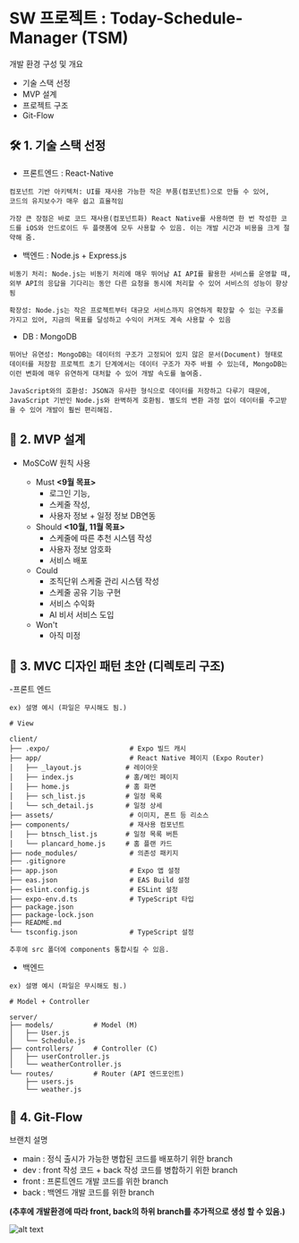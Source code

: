 # SW 프로젝트 : Today-Schedule-Manager (TSM)
개발 환경 구성 및 개요


- 기술 스택 선정
- MVP 설계
- 프로젝트 구조
- Git-Flow

## 🛠️ 1. 기술 스택 선정
- 프론트엔드 : React-Native
```
컴포넌트 기반 아키텍처: UI를 재사용 가능한 작은 부품(컴포넌트)으로 만들 수 있어,
코드의 유지보수가 매우 쉽고 효율적임

가장 큰 장점은 바로 코드 재사용(컴포넌트화) React Native를 사용하면 한 번 작성한 코드를 iOS와 안드로이드 두 플랫폼에 모두 사용할 수 있음. 이는 개발 시간과 비용을 크게 절약해 줌.
```
- 백엔드 : Node.js + Express.js
```
비동기 처리: Node.js는 비동기 처리에 매우 뛰어남 AI API를 활용한 서비스를 운영할 때, 외부 API의 응답을 기다리는 동안 다른 요청을 동시에 처리할 수 있어 서비스의 성능이 향상됨

확장성: Node.js는 작은 프로젝트부터 대규모 서비스까지 유연하게 확장할 수 있는 구조를 가지고 있어, 지금의 목표를 달성하고 수익이 커져도 계속 사용할 수 있음
```
- DB : MongoDB
```
뛰어난 유연성: MongoDB는 데이터의 구조가 고정되어 있지 않은 문서(Document) 형태로 데이터를 저장함 프로젝트 초기 단계에서는 데이터 구조가 자주 바뀔 수 있는데, MongoDB는 이런 변화에 매우 유연하게 대처할 수 있어 개발 속도를 높여줌.

JavaScript와의 호환성: JSON과 유사한 형식으로 데이터를 저장하고 다루기 때문에, JavaScript 기반인 Node.js와 완벽하게 호환됨. 별도의 변환 과정 없이 데이터를 주고받을 수 있어 개발이 훨씬 편리해짐.
```

## 📕 2. MVP 설계
- MoSCoW 원칙 사용
  

  - Must  **<9월 목표>**
    - 로그인 기능,
    - 스케줄 작성,
    - 사용자 정보 + 일정 정보 DB연동
  - Should **<10월, 11월 목표>**
    - 스케줄에 따른 추천 시스템 작성
    - 사용자 정보 암호화
    - 서비스 배포
  - Could 
    - 조직단위 스케줄 관리 시스템 작성
    - 스케줄 공유 기능 구현
    - 서비스 수익화
    - AI 비서 서비스 도입
  - Won't
    - 아직 미정
  

## 🧷 3. MVC 디자인 패턴 초안 (디렉토리 구조)


-프론트 엔드
```
ex) 설명 예시 (파일은 무시해도 됨.)

# View

client/
├── .expo/                    # Expo 빌드 캐시
├── app/                      # React Native 페이지 (Expo Router)
│   ├── _layout.js           # 레이아웃
│   ├── index.js             # 홈/메인 페이지
│   ├── home.js              # 홈 화면
│   ├── sch_list.js          # 일정 목록
│   └── sch_detail.js        # 일정 상세
├── assets/                   # 이미지, 폰트 등 리소스
├── components/               # 재사용 컴포넌트
│   ├── btnsch_list.js       # 일정 목록 버튼
│   └── plancard_home.js     # 홈 플랜 카드
├── node_modules/             # 의존성 패키지
├── .gitignore
├── app.json                  # Expo 앱 설정
├── eas.json                  # EAS Build 설정
├── eslint.config.js          # ESLint 설정
├── expo-env.d.ts             # TypeScript 타입
├── package.json
├── package-lock.json
├── README.md
└── tsconfig.json             # TypeScript 설정

추후에 src 폴더에 components 통합시킬 수 있음.
```
- 백엔드
```
ex) 설명 예시 (파일은 무시해도 됨.)

# Model + Controller

server/
├── models/          # Model (M)
│   ├── User.js
│   └── Schedule.js
├── controllers/     # Controller (C)  
│   ├── userController.js
│   └── weatherController.js
└── routes/          # Router (API 엔드포인트)
    ├── users.js
    └── weather.js
```


## 📌 4. Git-Flow

브랜치 설명
- main : 정식 출시가 가능한 병합된 코드를 배포하기 위한 branch
- dev : front 작성 코드 + back 작성 코드를 병합하기 위한 branch
- front : 프론트엔드 개발 코드를 위한 branch
- back : 백엔드 개발 코드를 위한 branch

**(추후에 개발환경에 따라 front, back의 하위 branch를 추가적으로 생성 할 수 있음.)**

![alt text](image.png)


